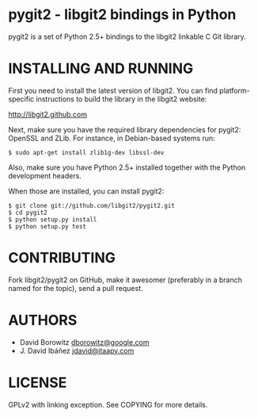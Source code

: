 pygit2 - libgit2 bindings in Python
=====================================

pygit2 is a set of Python 2.5+ bindings to the libgit2 linkable C Git library.

INSTALLING AND RUNNING
========================

First you need to install the latest version of libgit2. 
You can find platform-specific instructions to build the library in the libgit2 website:

  <http://libgit2.github.com>

Next, make sure you have the required library dependencies for pygit2: OpenSSL and ZLib.
For instance, in Debian-based systems run:

    $ sudo apt-get install zlib1g-dev libssl-dev

Also, make sure you have Python 2.5+ installed together with the Python development headers.

When those are installed, you can install pygit2:

    $ git clone git://github.com/libgit2/pygit2.git 
    $ cd pygit2
    $ python setup.py install
    $ python setup.py test

    
CONTRIBUTING
==============

Fork libgit2/pygit2 on GitHub, make it awesomer (preferably in a branch named
for the topic), send a pull request.


AUTHORS 
==============

* David Borowitz <dborowitz@google.com>
* J. David Ibáñez <jdavid@itaapy.com>


LICENSE
==============

GPLv2 with linking exception. See COPYING for more details.





